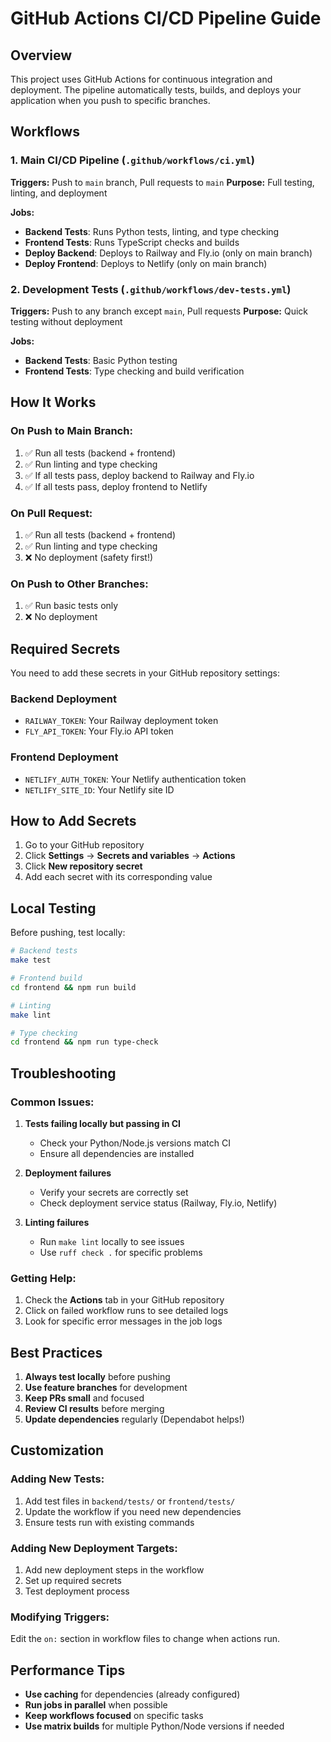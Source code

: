 # GitHub Actions CI/CD Pipeline Guide

## Overview
This project uses GitHub Actions for continuous integration and deployment. The pipeline automatically tests, builds, and deploys your application when you push to specific branches.

## Workflows

### 1. Main CI/CD Pipeline (`.github/workflows/ci.yml`)
**Triggers:** Push to `main` branch, Pull requests to `main`
**Purpose:** Full testing, linting, and deployment

**Jobs:**
- **Backend Tests**: Runs Python tests, linting, and type checking
- **Frontend Tests**: Runs TypeScript checks and builds
- **Deploy Backend**: Deploys to Railway and Fly.io (only on main branch)
- **Deploy Frontend**: Deploys to Netlify (only on main branch)

### 2. Development Tests (`.github/workflows/dev-tests.yml`)
**Triggers:** Push to any branch except `main`, Pull requests
**Purpose:** Quick testing without deployment

**Jobs:**
- **Backend Tests**: Basic Python testing
- **Frontend Tests**: Type checking and build verification

## How It Works

### On Push to Main Branch:
1. ✅ Run all tests (backend + frontend)
2. ✅ Run linting and type checking
3. ✅ If all tests pass, deploy backend to Railway and Fly.io
4. ✅ If all tests pass, deploy frontend to Netlify

### On Pull Request:
1. ✅ Run all tests (backend + frontend)
2. ✅ Run linting and type checking
3. ❌ No deployment (safety first!)

### On Push to Other Branches:
1. ✅ Run basic tests only
2. ❌ No deployment

## Required Secrets

You need to add these secrets in your GitHub repository settings:

### Backend Deployment
- `RAILWAY_TOKEN`: Your Railway deployment token
- `FLY_API_TOKEN`: Your Fly.io API token

### Frontend Deployment
- `NETLIFY_AUTH_TOKEN`: Your Netlify authentication token
- `NETLIFY_SITE_ID`: Your Netlify site ID

## How to Add Secrets

1. Go to your GitHub repository
2. Click **Settings** → **Secrets and variables** → **Actions**
3. Click **New repository secret**
4. Add each secret with its corresponding value

## Local Testing

Before pushing, test locally:

```bash
# Backend tests
make test

# Frontend build
cd frontend && npm run build

# Linting
make lint

# Type checking
cd frontend && npm run type-check
```

## Troubleshooting

### Common Issues:

1. **Tests failing locally but passing in CI**
   - Check your Python/Node.js versions match CI
   - Ensure all dependencies are installed

2. **Deployment failures**
   - Verify your secrets are correctly set
   - Check deployment service status (Railway, Fly.io, Netlify)

3. **Linting failures**
   - Run `make lint` locally to see issues
   - Use `ruff check .` for specific problems

### Getting Help:

1. Check the **Actions** tab in your GitHub repository
2. Click on failed workflow runs to see detailed logs
3. Look for specific error messages in the job logs

## Best Practices

1. **Always test locally** before pushing
2. **Use feature branches** for development
3. **Keep PRs small** and focused
4. **Review CI results** before merging
5. **Update dependencies** regularly (Dependabot helps!)

## Customization

### Adding New Tests:
1. Add test files in `backend/tests/` or `frontend/tests/`
2. Update the workflow if you need new dependencies
3. Ensure tests run with existing commands

### Adding New Deployment Targets:
1. Add new deployment steps in the workflow
2. Set up required secrets
3. Test deployment process

### Modifying Triggers:
Edit the `on:` section in workflow files to change when actions run.

## Performance Tips

- **Use caching** for dependencies (already configured)
- **Run jobs in parallel** when possible
- **Keep workflows focused** on specific tasks
- **Use matrix builds** for multiple Python/Node versions if needed
